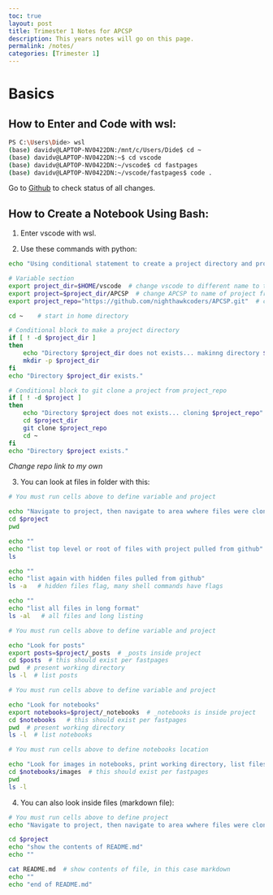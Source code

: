```yaml
---
toc: true
layout: post
title: Trimester 1 Notes for APCSP
description: This years notes will go on this page.
permalink: /notes/
categories: [Trimester 1]
---
```


# Basics

## How to Enter and Code with wsl:

```bash
PS C:\Users\Dide> wsl
(base) davidv@LAPTOP-NV0422DN:/mnt/c/Users/Dide$ cd ~
(base) davidv@LAPTOP-NV0422DN:~$ cd vscode
(base) davidv@LAPTOP-NV0422DN:~/vscode$ cd fastpages
(base) davidv@LAPTOP-NV0422DN:~/vscode/fastpages$ code .
```

Go to [Github](https://github.com/DavidVasilev1/fastpages/actions) to check status of all changes.

## How to Create a Notebook Using Bash:

1. Enter vscode with wsl.

2. Use these commands with python:

```bash
echo "Using conditional statement to create a project directory and project"

# Variable section
export project_dir=$HOME/vscode  # change vscode to different name to test git clone
export project=$project_dir/APCSP  # change APCSP to name of project from git clone
export project_repo="https://github.com/nighthawkcoders/APCSP.git"  # change to project of choice

cd ~    # start in home directory

# Conditional block to make a project directory
if [ ! -d $project_dir ]
then 
    echo "Directory $project_dir does not exists... makinng directory $project_dir"
    mkdir -p $project_dir
fi
echo "Directory $project_dir exists." 

# Conditional block to git clone a project from project_repo
if [ ! -d $project ]
then
    echo "Directory $project does not exists... cloning $project_repo"
    cd $project_dir
    git clone $project_repo
    cd ~
fi
echo "Directory $project exists." 
```
*Change repo link to my own*

3. You can look at files in folder with this:

```bash
# You must run cells above to define variable and project

echo "Navigate to project, then navigate to area wwhere files were cloned"
cd $project
pwd

echo ""
echo "list top level or root of files with project pulled from github"
ls

echo ""
echo "list again with hidden files pulled from github"
ls -a   # hidden files flag, many shell commands have flags

echo ""
echo "list all files in long format"
ls -al   # all files and long listing
```

```bash
# You must run cells above to define variable and project

echo "Look for posts"
export posts=$project/_posts  # _posts inside project
cd $posts  # this should exist per fastpages
pwd  # present working directory
ls -l  # list posts
```

```bash
# You must run cells above to define variable and project

echo "Look for notebooks"
export notebooks=$project/_notebooks  # _notebooks is inside project
cd $notebooks   # this should exist per fastpages
pwd  # present working directory
ls -l  # list notebooks
```

```bash
# You must run cells above to define notebooks location

echo "Look for images in notebooks, print working directory, list files"
cd $notebooks/images  # this should exist per fastpages
pwd
ls -l
```

4. You can also look inside files (markdown file):

```bash
# You must run cells above to define project
echo "Navigate to project, then navigate to area wwhere files were cloned"

cd $project
echo "show the contents of README.md"
echo ""

cat README.md  # show contents of file, in this case markdown
echo ""
echo "end of README.md"
```